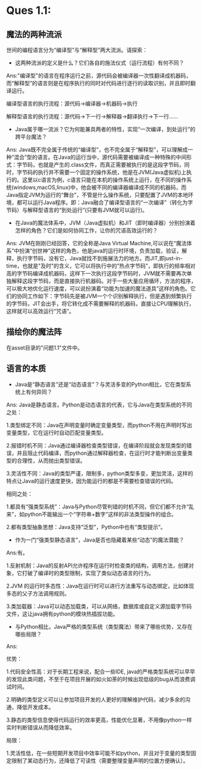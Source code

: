 # Ques 1.1:

## 魔法的两种流派

世间的编程语言分为“编译型”与“解释型”两大流派。请探索：

- 这两种流派的定义是什么？它们各自的施法仪式（运行流程）有何不同？

​       Ans:"编译型"的语言在程序运行之前，源代码会被编译器一次性翻译成机器码，而“解释型”的语言则是在程序执行的同时对代码进行逐行的读取识别，并且即时翻译运行。

编译型语言的执行流程：源代码→编译器→机器码→执行

解释型语言的执行流程：源代码→下一行→解释器→翻译执行→下一行......

- Java属于哪一流派？它为何能兼具两者的特性，实现“一次编译，到处运行”的跨平台魔法？

 Ans: Java既不完全属于传统的“编译型”，也不完全属于“解释型”，可以理解成一种“混合”型的语言。在Java的运行当中，源代码需要被编译成一种特殊的中间形式：字节码，也就是产生的.class文件，而真正需要被执行的是这段字节码，同时，字节码的执行并不需要一个固定的操作系统，他是在JVM(Java虚拟机)上执行的。这里以c语言为例，c语言只能在本机的操作系统上运行，在不同的操作系统(windows,macOS,linux)中，他会被不同的编译器编译成不同的机器码，而Java指定JVM为运行的“舞台”，不管是什么操作系统，只要配置了JVM的本地环境，都可以运行Java程序。即：Java融合了编译型语言的“一次编译”（转化为字节码）与解释型语言的“到处运行”(只要有JVM就可以运行)。

- 在Java的魔法体系中，JVM（Java虚拟机）和JIT（即时编译器）分别扮演着怎样的角色？它们是如何协同工作，让你的咒语高效运行的？

Ans: JVM在刚刚已经回答，它的全称是Java Virtual Machine,可以说在“魔法体系”中扮演“创世神”这样的角色，他是java的运行时环境，负责加载，验证，解释，执行字节码，没有它，Java就找不到施展法力的地方。而JIT,即just-in-time，也就是"及时"的含义，它可以将执行中的”热点字节码”，即执行的频率相对高的字节码编译成机器码，这样下一次执行这段字节码时，JVM就不需要再次单独解释这段字节码，而是直接执行机器码。对于一些大量应用循环，方法的程序，可以极大地优化运行速度，可以说扮演着“功能为加速的魔法道具”这样的角色。它们的协同工作如下：字节码先是被JVM一个个识别解释执行，但是遇到频繁执行的字节码，JIT会出手，将它转化成不需要解释的机器码，直接让CPU理解执行，这样就可以高效运行“咒语”。

## 描绘你的魔法阵

在asset目录的"问题1.1"文件中。

## 语言的本质

- Java是“静态语言”还是“动态语言”？与灵活多变的Python相比，它在类型系统上有何异同？

 Ans: Java是静态语言。Python是动态语言的代表，它与Java在类型系统的不同之处：

1.类型绑定不同：Java在声明变量时确定变量类型，而python不用在声明时写出变量类型，它在运行时自动匹配变量类型。

2.报错时机不同：Java通过编译器检查类型错误，在编译阶段就会发现类型的错误，并且阻止代码编译，而python通过解释器检查，在运行时才能判断出变量类型的合理性，从而抛出类型错误。

3.灵活性不同：Java的类型严谨，限制多，python类型多变，更加灵活，这样的特点让Java的运行速度更快，因为能运行的都是不需要检查错误的代码。

相同之处：

1.都具有“强类型系统”：Java与Python尽管判错的时机不同，但它们都不允许“乱来”，如python不能输出一个“字符串+数字”这样的非法类型操作的组合。

2.都有类型抽象思想：Java支持“泛型”，Python中也有“类型提示”。

- 作为一门“强类型静态语言”，Java是否也隐藏着某些“动态”的魔法潜能？

Ans:有。

1.反射机制：Java的反射API允许程序在运行时检查类的结构，调用方法，创建对象，它打破了编译时的类型限制，实现了类似动态语言的行为。

2.JVM 的运行时多态性：Java在运行时可以进行方法重写与动态绑定，比如体现多态的父子方法调用规则。

3.类加载器：Java可以动态加载类，可以从网络，数据库或自定义源加载字节码文件，这让java拥有python的模块热插拔功能。

- 与Python相比，Java严格的类型系统（类型魔法）带来了哪些优势，又存在哪些局限？

Ans:

优势：

1.代码安全性高：对于长期工程来说，配合一些IDE, java的严格类型系统可以早早的发现此类问题，不至于在项目开展的如火如荼的时候出现低级的bug从而浪费调试时间。

2.明确的类型定义可以让参加项目开发的人更好的理解维护代码，减少多余的沟通，降低开发成本。

3.静态的类型信息使得代码运行的效率更高，性能优化显著，不用像python一样实时判断错误从而降低效率。

局限：


1.灵活性低，在一些短期开发项目中效率可能不如python，并且对于变量的类型固定限制了某动态行为，还降低了可读性（需要整理变量声明的位置方便确认）。
